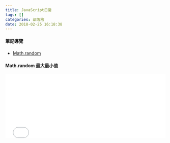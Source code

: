 ```yaml
---
title: JavaScript日常
tags: []
categories: 部落格
date: 2018-02-25 16:18:38
---
```


<div class="tip">
 <i class="fas fa-user"></i>
  <i class="far fa-user"></i>
  <!--brand icon-->
  <i class="fab fa-github-square"></i>
<h4 style="margin-bottom:20px;margin-top:20px">筆記導覽</h4>
<ul>
<li><a href="#Random">Math.random</a></li>
</ul>
</div>

<h4 id="Random">Math.random 最大最小值</h4>
<iframe height='200' scrolling='no' title='JavaScript-Math.random(max,min)' src='//codepen.io/bnmghjtyu/embed/bLxzbO/?height=300&theme-id=27337&default-tab=js&embed-version=2' frameborder='no' allowtransparency='true' allowfullscreen='true' style='width: 100%;'>See the Pen <a href='https://codepen.io/bnmghjtyu/pen/bLxzbO/'>JavaScript-Math.random(max,min)</a> by RichardLiao 🇹🇼 (<a href='https://codepen.io/bnmghjtyu'>@bnmghjtyu</a>) on <a href='https://codepen.io'>CodePen</a>.
</iframe>


